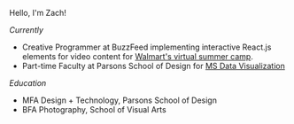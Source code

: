 Hello, I'm Zach!

*Currently*
* Creative Programmer at BuzzFeed implementing interactive React.js elements for video content for [Walmart's virtual summer camp](https://corporate.walmart.com/newsroom/2020/07/01/walmart-launches-virtual-summer-camp-and-drive-in-movie-theater-to-help-families-make-the-most-of-summer).
* Part-time Faculty at Parsons School of Design for [MS Data Visualization](https://github.com/visualizedata)

*Education*
* MFA Design + Technology, Parsons School of Design
* BFA Photography, School of Visual Arts
